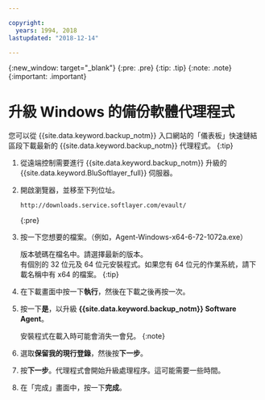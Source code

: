 ```yaml
---

copyright:
  years: 1994, 2018
lastupdated: "2018-12-14"

---
```

{:new_window: target="_blank"}
{:pre: .pre}
{:tip: .tip}
{:note: .note}
{:important: .important}

# 升級 Windows 的備份軟體代理程式

您可以從 {{site.data.keyword.backup_notm}} 入口網站的「儀表板」快速鏈結區段下載最新的 {{site.data.keyword.backup_notm}} 代理程式。
{:tip}

1. 從遠端控制需要進行 {{site.data.keyword.backup_notm}} 升級的 {{site.data.keyword.BluSoftlayer_full}} 伺服器。
2. 開啟瀏覽器，並移至下列位址。
   ```
   http://downloads.service.softlayer.com/evault/
   ```
   {:pre}
3. 按一下您想要的檔案。（例如，Agent-Windows-x64-6-72-1072a.exe）

   版本號碼在檔名中。請選擇最新的版本。<br/>有個別的 32 位元及 64 位元安裝程式。如果您有 64 位元的作業系統，請下載名稱中有 x64 的檔案。
   {:tip}
4. 在下載畫面中按一下**執行**，然後在下載之後再按一次。
5. 按一下**是**，以升級 **{{site.data.keyword.backup_notm}} Software Agent**。

   安裝程式在載入時可能會消失一會兒。
{:note}
6. 選取**保留我的現行登錄**，然後按**下一步**。
7. 按**下一步**。代理程式會開始升級處理程序。這可能需要一些時間。
8. 在「完成」畫面中，按一下**完成**。
